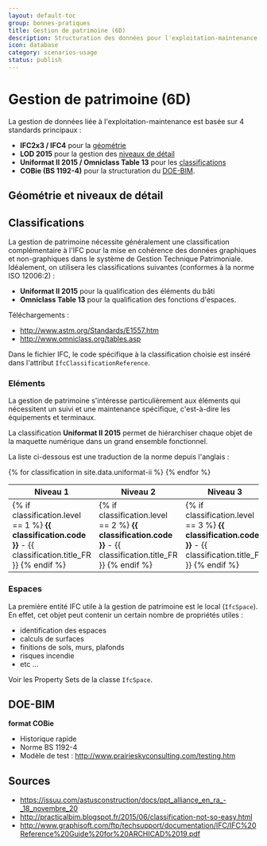 ```yaml
---
layout: default-toc
group: bonnes-pratiques
title: Gestion de patrimoine (6D)
description: Structuration des données pour l'exploitation-maintenance du bâtiment, à partir d'un DOE.
icon: database
category: scenarios-usage
status: publish
---
```


# Gestion de patrimoine (6D)

La gestion de données liée à l'exploitation-maintenance est basée sur 4 standards principaux :

* **IFC2x3 / IFC4** pour la [géométrie](#gomtrie-et-niveaux-de-dtail)
* **LOD 2015** pour la gestion des [niveaux de détail](#gomtrie-et-niveaux-de-dtail)
* **Uniformat II 2015 / Omniclass Table 13** pour les [classifications](#classifications)
* **COBie (BS 1192-4)** pour la structuration du [DOE-BIM](#doe-bim).

## Géométrie et niveaux de détail



## Classifications

La gestion de patrimoine nécessite généralement une classification complémentaire à l'IFC pour la mise en cohérence des données graphiques et non-graphiques dans le système de Gestion Technique Patrimoniale. Idéalement, on utilisera les classifications suivantes (conformes à la norme ISO 12006:2) :

* **Uniformat II 2015** pour la qualification des éléments du bâti
* **Omniclass Table 13** pour la qualification des fonctions d'espaces.

Téléchargements :

* http://www.astm.org/Standards/E1557.htm
* http://www.omniclass.org/tables.asp

Dans le fichier IFC, le code spécifique à la classification choisie est inséré dans l'attribut `IfcClassificationReference`.

### Eléments

La gestion de patrimoine s'intéresse particulièrement aux éléments qui nécessitent un suivi et une maintenance spécifique, c'est-à-dire les équipements et terminaux.

La classification **Uniformat II 2015** permet de hiérarchiser chaque objet de la maquette numérique dans un grand ensemble fonctionnel.

La liste ci-dessous est une traduction de la norme depuis l'anglais :

<div class="table-responsive">
  <table class="table table-bordered table-hover table-sm">
    <thead>
    <tr>
      <th>Niveau 1</th>
      <th>Niveau 2</th>
      <th>Niveau 3</th>
    </tr>
    </thead>
    <tbody>
      {% for classification in site.data.uniformat-ii %}
      <tr>
        <td>
          {% if classification.level == 1 %}
          <b>{{ classification.code }}</b> - {{ classification.title_FR }}
          {% endif %}
        </td>
        <td>
          {% if classification.level == 2 %}
          <b>{{ classification.code }}</b> - {{ classification.title_FR }}
          {% endif %}
        </td>
        <td>
          {% if classification.level == 3 %}
          <b>{{ classification.code }}</b> - {{ classification.title_FR }}
          {% endif %}
        </td>
      </tr>
      {% endfor %}
    </tbody>
  </table>
</div>

### Espaces

La première entité IFC utile à la gestion de patrimoine est le local (`IfcSpace`). En effet, cet objet peut contenir un certain nombre de propriétés utiles :

* identification des espaces
* calculs de surfaces
* finitions de sols, murs, plafonds
* risques incendie
* etc ...

Voir les Property Sets de la classe `IfcSpace`.


## DOE-BIM

**format COBie**

* Historique rapide
* Norme BS 1192-4
* Modèle de test : http://www.prairieskyconsulting.com/testing.htm

## Sources

* https://issuu.com/astusconstruction/docs/ppt_alliance_en_ra_-_18_novembre_20
* http://practicalbim.blogspot.fr/2015/06/classification-not-so-easy.html
* http://www.graphisoft.com/ftp/techsupport/documentation/IFC/IFC%20Reference%20Guide%20for%20ARCHICAD%2019.pdf
